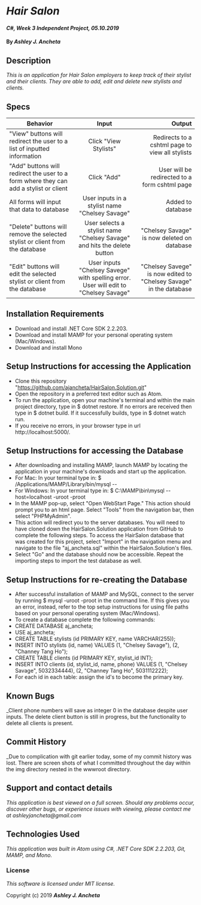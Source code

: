 # _Hair Salon_

#### _C#, Week 3 Independent Project, *05.10.2019*_

#### By _Ashley J. Ancheta_

## Description
_This is an application for Hair Salon employers to keep track of their stylist and their clients. They are able to add, edit and delete new stylists and clients._

## Specs
| Behavior | Input | Output |
| ------------- |:-------------:| -----:|
| "View" buttons will redirect the user to a list of inputted information | Click "View Stylists" | Redirects to a cshtml page to view all stylists |
| "Add" buttons will redirect the user to a form where they can add a stylist or client | Click "Add" | User will be redirected to a form cshtml page |
| All forms will input that data to database | User inputs in a stylist name "Chelsey Savage" | Added to database |
| "Delete" buttons will remove the selected stylist or client from the database | User selects a stylist name "Chelsey Savage" and hits the delete button | "Chelsey Savage" is now deleted on database |
| "Edit" buttons will edit the selected stylist or client from the database | User inputs "Chelsey Savege" with spelling error. User will edit to "Chelsey Savage" | "Chelsey Savege" is now edited to "Chelsey Savage" in the database |

## Installation Requirements
* Download and install .NET Core SDK 2.2.203.
* Download and install MAMP for your personal operating system (Mac/Windows).
* Download and install Mono

## Setup Instructions for accessing the Application
* Clone this repository "https://github.com/ajancheta/HairSalon.Solution.git"
* Open the repository in a preferred text editor such as Atom.
* To run the application, open your machine's terminal and within the main project directory, type in $ dotnet restore. If no errors are received then type in $ dotnet build. If it successfully builds, type in $ dotnet watch run.
* If you receive no errors, in your browser type in url http://localhost:5000/.

## Setup Instructions for accessing the Database
* After downloading and installing MAMP, launch MAMP by locating the application in your machine's downloads and start up the application.
* For Mac: In your terminal type in: $ /Applications/MAMP/Library/bin/mysql --
* For Windows: In your terminal type in: $ C:\MAMP\bin\mysql --host=localhost -uroot -proot
* In the MAMP pop-up, select "Open WebStart Page." This action should prompt you to an html page. Select "Tools" from the navigation bar, then select "PHPMyAdmin".
* This action will redirect you to the server databases. You will need to have cloned down the HairSalon.Solution application from GitHub to complete the following steps. To access the HairSalon database that was created for this project, select "Import" in the navigation menu and navigate to the file "aj_ancheta.sql" within the HairSalon.Solution's files.
* Select "Go" and the database should now be accessible. Repeat the importing steps to import the test database as well.

## Setup Instructions for re-creating the Database
* After successful installation of MAMP and MySQL, connect to the server by running $ mysql -uroot -proot in the command line. If this gives you an error, instead, refer to the top setup instructions for using file paths based on your personal operating system (Mac/Windows).
* To create a database complete the following commands:
* CREATE DATABASE aj_ancheta;
* USE aj_ancheta;
* CREATE TABLE stylists (id PRIMARY KEY, name VARCHAR(255));
* INSERT INTO stylists (id, name) VALUES (1, "Chelsey Savage"), (2, "Channey Tang Ho");
* CREATE TABLE clients (id PRIMARY KEY, stylist_id INT);
* INSERT INTO clients (id, stylist_id, name, phone) VALUES (1, "Chelsey Savage", 5032334444), (2, "Channey Tang Ho", 5031112222);
* For each id in each table: assign the id's to become the primary key.



## Known Bugs

_Client phone numbers will save as integer 0 in the database despite user inputs. The delete client button is still in progress, but the functionality to delete all clients is present.

## Commit History
_Due to complication with git earlier today, some of my commit history was lost. There are screen shots of what I committed throughout the day within the img directory nested in the wwwroot directory.

## Support and contact details

_This application is best viewed on a full screen. Should any problems occur, discover other bugs, or experience issues with viewing, please contact me at ashleyjancheta@gmail.com_

## Technologies Used

_This application was built in Atom using C#, .NET Core SDK 2.2.203, Git, MAMP, and Mono._

### License

*This software is licensed under MIT license.*

Copyright (c) 2019 **_Ashley J. Ancheta_**
